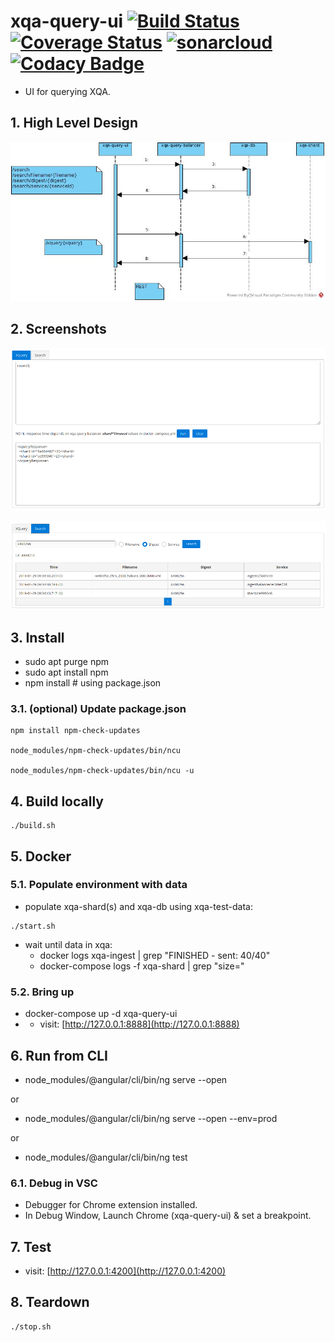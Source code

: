 # xqa-query-ui [![Build Status](https://travis-ci.org/jameshnsears/xqa-query-ui.svg?branch=master)](https://travis-ci.org/jameshnsears/xqa-query-ui) [![Coverage Status](https://coveralls.io/repos/github/jameshnsears/xqa-query-ui/badge.svg?branch=master)](https://coveralls.io/github/jameshnsears/xqa-query-ui?branch=master) [![sonarcloud](https://sonarcloud.io/api/project_badges/measure?project=jameshnsears_xqa-query-ui&metric=alert_status)](https://sonarcloud.io/dashboard?id=jameshnsears_xqa-query-ui) [![Codacy Badge](https://api.codacy.com/project/badge/Grade/a788ad26f4fb4d61b76e2321f85a3f2f)](https://www.codacy.com/app/jameshnsears/xqa-query-ui?utm_source=github.com&amp;utm_medium=referral&amp;utm_content=jameshnsears/xqa-query-ui&amp;utm_campaign=Badge_Grade)
* UI for querying XQA.

## 1. High Level Design
![High Level Design](uml/xqa-query-ui.jpg)

## 2. Screenshots
![XQuery](screenshots/xquery.png)


![Search](screenshots/search.png)

## 3. Install
* sudo apt purge npm
* sudo apt install npm
* npm install  # using package.json

### 3.1. (optional) Update package.json
```
npm install npm-check-updates

node_modules/npm-check-updates/bin/ncu

node_modules/npm-check-updates/bin/ncu -u
```

## 4. Build locally
```
./build.sh
```

## 5. Docker
### 5.1. Populate environment with data
* populate xqa-shard(s) and xqa-db using xqa-test-data:
```
./start.sh
```
* wait until data in xqa:
    * docker logs xqa-ingest | grep "FINISHED - sent: 40/40"
    * docker-compose logs -f xqa-shard | grep "size="

### 5.2. Bring up
* docker-compose up -d xqa-query-ui
* * visit: [http://127.0.0.1:8888](http://127.0.0.1:8888)

## 6. Run from CLI
* node_modules/@angular/cli/bin/ng serve --open

or

* node_modules/@angular/cli/bin/ng serve --open --env=prod

or

* node_modules/@angular/cli/bin/ng test

### 6.1. Debug in VSC
* Debugger for Chrome extension installed.
* In Debug Window, Launch Chrome (xqa-query-ui) & set a breakpoint.

## 7. Test
* visit: [http://127.0.0.1:4200](http://127.0.0.1:4200)

## 8. Teardown
```
./stop.sh
```
